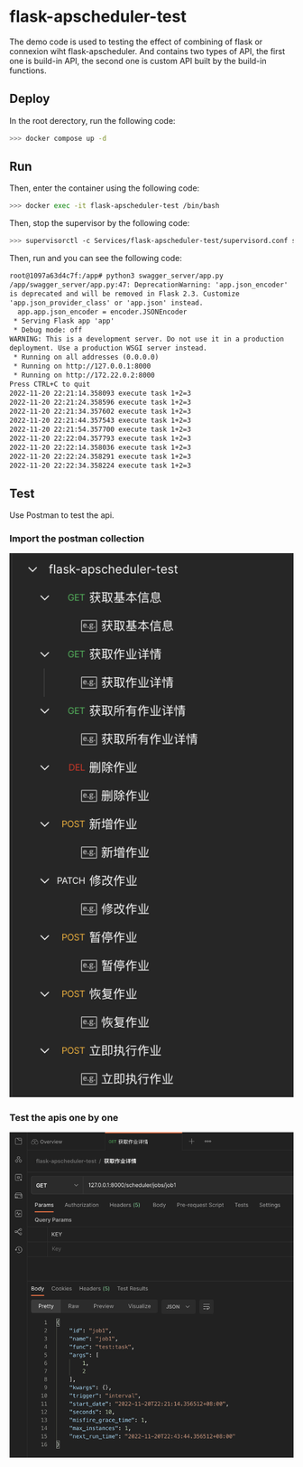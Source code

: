# flask-apscheduler-test

The demo code is used to testing the effect of combining of flask or connexion wiht flask-apscheduler. And contains two types of API, the first one is build-in API, the second one is custom API built by the build-in functions.

## Deploy

In the root derectory, run the following code:  

```bash
>>> docker compose up -d
```

## Run

Then, enter the container using the following code:

```bash
>>> docker exec -it flask-apscheduler-test /bin/bash
```

Then, stop the supervisor by the following code:

```bash
>>> supervisorctl -c Services/flask-apscheduler-test/supervisord.conf stop all
```

Then, run and you can see the following code:

```b
root@1097a63d4c7f:/app# python3 swagger_server/app.py 
/app/swagger_server/app.py:47: DeprecationWarning: 'app.json_encoder' is deprecated and will be removed in Flask 2.3. Customize 'app.json_provider_class' or 'app.json' instead.
  app.app.json_encoder = encoder.JSONEncoder
 * Serving Flask app 'app'
 * Debug mode: off
WARNING: This is a development server. Do not use it in a production deployment. Use a production WSGI server instead.
 * Running on all addresses (0.0.0.0)
 * Running on http://127.0.0.1:8000
 * Running on http://172.22.0.2:8000
Press CTRL+C to quit
2022-11-20 22:21:14.358093 execute task 1+2=3
2022-11-20 22:21:24.358596 execute task 1+2=3
2022-11-20 22:21:34.357602 execute task 1+2=3
2022-11-20 22:21:44.357543 execute task 1+2=3
2022-11-20 22:21:54.357700 execute task 1+2=3
2022-11-20 22:22:04.357793 execute task 1+2=3
2022-11-20 22:22:14.358036 execute task 1+2=3
2022-11-20 22:22:24.358291 execute task 1+2=3
2022-11-20 22:22:34.358224 execute task 1+2=3
```

## Test

Use Postman to test the api.

### Import the postman collection

![image](./Screen%20Shot%202022-11-20%20at%2022.39.17.png)

### Test the apis one by one

![image](./Screen%20Shot%202022-11-20%20at%2022.44.17.png)
